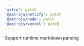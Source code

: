 ```yaml
---
'astro': patch
'@astrojs/netlify': patch
'@astrojs/node': patch
'@astrojs/vercel': patch
---
```


Support runtime markdown parsing
